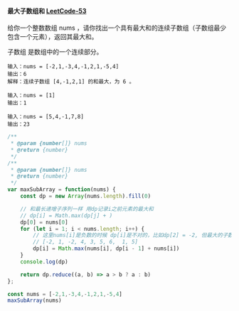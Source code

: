 #### 最大子数组和 [LeetCode-53](https://leetcode.cn/problems/maximum-subarray/)

给你一个整数数组 nums ，请你找出一个具有最大和的连续子数组（子数组最少包含一个元素），返回其最大和。

子数组 是数组中的一个连续部分。

```
输入：nums = [-2,1,-3,4,-1,2,1,-5,4]
输出：6
解释：连续子数组 [4,-1,2,1] 的和最大，为 6 。
```

```
输入：nums = [1]
输出：1
```

```
输入：nums = [5,4,-1,7,8]
输出：23
```

```js
/**
 * @param {number[]} nums
 * @return {number}
 */
/**
 * @param {number[]} nums
 * @return {number}
 */
var maxSubArray = function(nums) {
    const dp = new Array(nums.length).fill(0)

    // 和最长递增子序列一样 用dp记录i之前元素的最大和
    // dp[i] = Math.max(dp[j] + )
    dp[0] = nums[0]
    for (let i = 1; i < nums.length; i++) {
        // 这里nums[i]是负数的时候 dp[i]是不对的，比如dp[2] = -2, 但最大的子数组和应该是1
        // [-2, 1, -2, 4, 3, 5, 6,  1, 5]
        dp[i] = Math.max(nums[i], dp[i - 1] + nums[i])
    }
    console.log(dp)

    return dp.reduce((a, b) => a > b ? a : b)
};

const nums = [-2,1,-3,4,-1,2,1,-5,4]
maxSubArray(nums)
```
